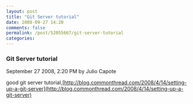 ```yaml
---
layout: post
title: "Git Server tutorial"
date: 2008-09-27 14:20
comments: false
permalink: /post/52055667/git-server-tutorial
categories:
---
```


 ### Git Server tutorial
September 27 2008,  2:20 PM by Julio Capote

good git server tutorial,[http://blog.commonthread.com/2008/4/14/setting-up-a-git-server](http://blog.commonthread.com/2008/4/14/setting-up-a-git-server) 